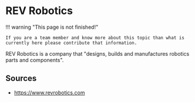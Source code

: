 # REV Robotics

!!! warning "This page is not finished!"

    If you are a team member and know more about this topic than what is currently here please contribute that information.

REV Robotics is a company that "designs, builds and manufactures robotics parts and components".

## Sources

- <https://www.revrobotics.com>
